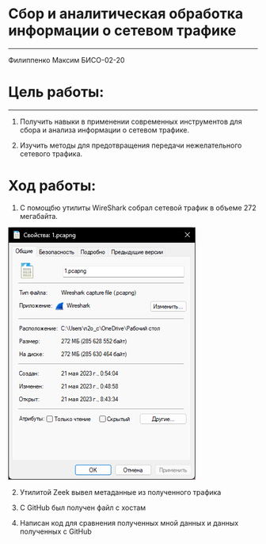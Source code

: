 # Сбор и аналитическая обработка информации о сетевом трафике
---
Филиппенко Максим БИСО-02-20

# Цель работы:
---
1. Получить навыки в применении современных инструментов для сбора и анализа информации о сетевом трафике.

2. Изучить методы для предотвращения передачи нежелательного сетевого трафика.

# Ход работы:

1. С помощбю утилиты WireShark собрал сетевой трафик в объеме 272 мегабайта.

![Image alt](https://github.com/N2OCaKeS/AuthSystem_5sem/blob/main/Pr2/screenshots/1.png)

2. Утилитой Zeek вывел метаданные из полученного трафика

3. С GitHub был получен файл с хостам

4. Написан код для сравнения полученных мной данных и данных полученных с GitHub
